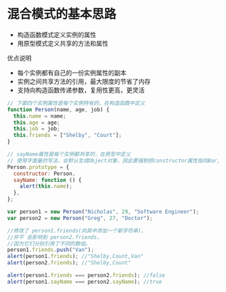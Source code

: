 # 混合模式的基本思路

- 构造函数模式定义实例的属性
- 用原型模式定义共享的方法和属性

优点说明

- 每个实例都有自己的一份实例属性的副本
- 实例之间共享方法的引用，最大限度的节省了内存
- 支持向构造函数传递参数，复用性更高，更灵活

```javascript
// 下面四个实例属性是每个实例特有的，在构造函数中定义
function Person(name, age, job) {
  this.name = name;
  this.age = age;
  this.job = job;
  this.friends = ["Shelby", "Court"];
}

// sayName属性是每个实例都共享的，在原型中定义
// 使用字面量的写法，会默认生成Object对象，因此要强制把constructor属性指向Bar,
Person.prototype = {
  constructor: Person,
  sayName: function () {
    alert(this.name);
  },
};

var person1 = new Person("Nicholas", 29, "Software Engineer");
var person2 = new Person("Greg", 27, "Doctor");

//修改了 person1.friends(向其中添加一个新字符串)，
//并不 会影响到 person2.friends，
//因为它们分别引用了不同的数组。
person1.friends.push("Van");
alert(person1.friends); //"Shelby,Count,Van"
alert(person2.friends); //"Shelby,Count"

alert(person1.friends === person2.friends); //false
alert(person1.sayName === person2.sayName); //true
```
